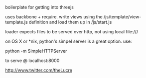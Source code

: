 boilerplate for getting into threejs

uses backbone + require. write views using the /js/template/view-template.js definition and load them up in /js/start.js

loader expects files to be served over http, not using local file:/// 

on OS X or *nix, python's simpel server is a great option. use:

python -m SimpleHTTPServer 

to serve @ localhost:8000

http://www.twitter.com/theLucre
